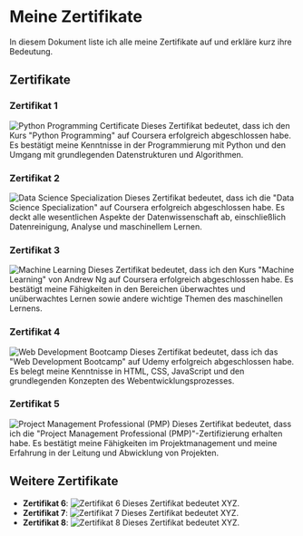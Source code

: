 # Meine Zertifikate

In diesem Dokument liste ich alle meine Zertifikate auf und erkläre kurz ihre Bedeutung.

## Zertifikate

### Zertifikat 1

![Python Programming Certificate](path/to/image1.jpg)
Dieses Zertifikat bedeutet, dass ich den Kurs "Python Programming" auf Coursera erfolgreich abgeschlossen habe. Es bestätigt meine Kenntnisse in der Programmierung mit Python und den Umgang mit grundlegenden Datenstrukturen und Algorithmen.

### Zertifikat 2

![Data Science Specialization](path/to/image2.jpg)
Dieses Zertifikat bedeutet, dass ich die "Data Science Specialization" auf Coursera erfolgreich abgeschlossen habe. Es deckt alle wesentlichen Aspekte der Datenwissenschaft ab, einschließlich Datenreinigung, Analyse und maschinellem Lernen.

### Zertifikat 3

![Machine Learning](path/to/image3.jpg)
Dieses Zertifikat bedeutet, dass ich den Kurs "Machine Learning" von Andrew Ng auf Coursera erfolgreich abgeschlossen habe. Es bestätigt meine Fähigkeiten in den Bereichen überwachtes und unüberwachtes Lernen sowie andere wichtige Themen des maschinellen Lernens.

### Zertifikat 4

![Web Development Bootcamp](path/to/image4.jpg)
Dieses Zertifikat bedeutet, dass ich das "Web Development Bootcamp" auf Udemy erfolgreich abgeschlossen habe. Es belegt meine Kenntnisse in HTML, CSS, JavaScript und den grundlegenden Konzepten des Webentwicklungsprozesses.

### Zertifikat 5

![Project Management Professional (PMP)](path/to/image5.jpg)
Dieses Zertifikat bedeutet, dass ich die "Project Management Professional (PMP)"-Zertifizierung erhalten habe. Es bestätigt meine Fähigkeiten im Projektmanagement und meine Erfahrung in der Leitung und Abwicklung von Projekten.

## Weitere Zertifikate

- **Zertifikat 6**: ![Zertifikat 6](path/to/image6.jpg)
  Dieses Zertifikat bedeutet XYZ.
- **Zertifikat 7**: ![Zertifikat 7](path/to/image7.jpg)
  Dieses Zertifikat bedeutet XYZ.
- **Zertifikat 8**: ![Zertifikat 8](path/to/image8.jpg)
  Dieses Zertifikat bedeutet XYZ.


